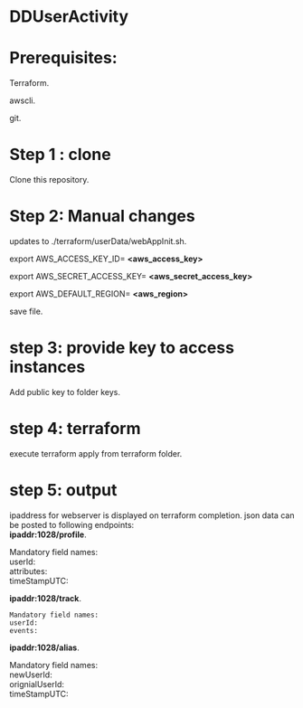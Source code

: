 # DDUserActivity

# Prerequisites:
Terraform. 

awscli. 

git. 

# Step 1 : clone
Clone this repository. 

# Step 2: Manual changes  
updates to ./terraform/userData/webAppInit.sh.  
  
export AWS_ACCESS_KEY_ID= **<aws_access_key>**

export AWS_SECRET_ACCESS_KEY= **<aws_secret_access_key>**

export AWS_DEFAULT_REGION= **<aws_region>**

save file. 

# step 3: provide key to access instances
Add public key to folder keys. 

# step 4: terraform 
execute terraform apply from terraform folder. 

# step 5: output
ipaddress for webserver is displayed on terraform completion. 
json data can be posted to following endpoints:  
**ipaddr:1028/profile**. 

  Mandatory field names:  
    userId:  
    attributes:  
    timeStampUTC:  
  
**ipaddr:1028/track**. 

    Mandatory field names:  
    userId:  
    events:  
  
**ipaddr:1028/alias**. 

  Mandatory field names:  
    newUserId:  
    orignialUserId:  
    timeStampUTC:  
